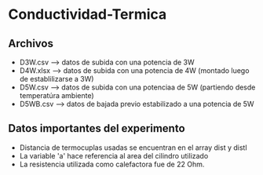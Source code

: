# Conductividad-Termica

## Archivos

- D3W.csv --> datos de subida con una potencia de 3W
- D4W.xlsx --> datos de subida con una potencia de 4W (montado luego de establilizarse a 3W)
- D5W.csv --> datos de subida con una potenciaa de 5W (partiendo desde temperatúra ambiente)
- D5WB.csv --> datos de bajada previo estabilizado a una potencia de 5W

## Datos importantes del experimento

- Distancia de termocuplas usadas se encuentran en el array dist y distl
- La variable 'a' hace referencia al area del cilindro utilizado 
- La resistencia utilizada como calefactora fue de 22 Ohm.
